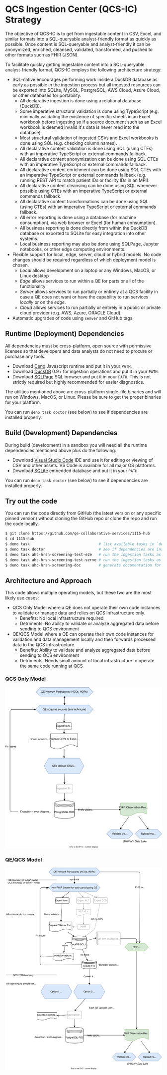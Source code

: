 # QCS Ingestion Center (QCS-IC) Strategy

The objective of QCS-IC is to get from ingestable content in CSV, Excel, and
similar formats into a SQL-queryable analyst-friendly format as quickly as
possible. Once content is SQL-queryable and analyst-friendly it can be
anonymized, enriched, cleansed, validated, transformed, and pushed to other
formats such as FHIR (JSON).

To facilitate quickly getting ingestable content into a SQL-queryable
analyst-friendly format, QCS-IC employs the following architecture strategy:

- SQL-native encourages performing work inside a DuckDB database as early as
  possible in the ingestion process but all ingested resources can be exported
  into SQLite, MySQL, PostgreSQL, AWS Cloud, Azure Cloud, or other databases for
  portability.
  - All declarative ingestion is done using a relational database (DuckDB).
  - Some imperative structural validation is done using TypeScript (e.g.
    minimally validating the existence of specific sheets in an Excel workbook
    before ingesting so if a source document such as an Excel workbook is deemed
    invalid it's data is never read into the database).
  - Most structural validation of ingested CSVs and Excel workbooks is done
    using SQL (e.g. checking column names).
  - All declarative content validation is done using SQL (using CTEs) with an
    imperative TypeScript or external commands fallback.
  - All declarative content anonymization can be done using SQL CTEs with an
    imperative TypeScript or external commands fallback.
  - All declarative content enrichment can be done using SQL CTEs with an
    imperative TypeScript or external commands fallback (e.g. running REST API
    to match patient IDs or facility IDs in an MPI).
  - All declarative content cleansing can be done using SQL whenever possible
    using CTEs with an imperative TypeScript or external commands fallback.
  - All declarative content transformations can be done using SQL (using CTEs)
    with an imperative TypeScript or external commands fallback.
  - All error reporting is done using a database (for machine consumption), via
    web browser or Excel (for human consumption).
  - All business reporting is done directly from within the DuckDB database or
    exported to SQLite for easy integration into other systems.
  - Local business reporting may also be done using SQLPage, Jupyter notebooks,
    or other edge computing environments.
- Flexible support for local, edge, server, cloud or hybrid models. No code
  changes should be required regardless of which deployment model is chosen.
  - _Local_ allows development on a laptop or any Windows, MacOS, or Linux
    desktop
  - _Edge_ allows services to run within a QE for parts or all of the
    functionality
  - _Server_ allows services to run partially or entirely at a QCS facility in
    case a QE does not want or have the capability to run services _locally_ or
    on the _edge_.
  - _Cloud_ allows services to run partially or entirely in a public or private
    cloud provider (e.g. AWS, Azure, ORACLE Cloud).
- Automatic upgrades of code using `semver` and GitHub tags.

## Runtime (Deployment) Dependencies

All dependencies must be cross-platform, open source with permissive licenses so
that developers and data analysts do not need to procure or purchase any tools.

- Download
  [Deno](https://docs.deno.com/runtime/manual/getting_started/installation)
  Javascript runtime and put it in your `PATH`.
- Download [DuckDB](https://duckdb.org/docs/installation) 0.9+ for ingestion
  operations and put it in your `PATH`.
- Download [SQLPage](https://github.com/lovasoa/SQLpage/releases) SQL browser
  and put it in your `PATH`. This is not strictly required but highly
  recommended for easier diagnostics.

The utilities mentioned above are cross-platform single-file binaries and will
run on Windows, MacOS, or Linux. Please be sure to get the proper binaries for
your platform.

You can run `deno task doctor` (see below) to see if dependencies are installed
properly.

## Build (Development) Dependencies

During build (development) in a sandbox you will need all the runtime
dependencies mentioned above plus do the following:

- Download [Visual Studio Code](https://code.visualstudio.com/download) IDE and
  use it for editing or viewing of CSV and other assets. VS Code is available
  for all major OS platforms.
- Download [SQLite](https://www.sqlite.org/download.html) embedded database and
  put it in your `PATH`.

You can run `deno task doctor` (see below) to see if dependencies are installed
properly.

## Try out the code

You can run the code directly from GitHub (the latest version or any specific
pinned version) without cloning the GitHub repo or clone the repo and run the
code locally.

```bash
$ git clone https://github.com/qe-collaborative-services/1115-hub
$ cd 1115-hub
$ deno task                               # list available tasks in `deno.jsonc`
$ deno task doctor                        # see if dependencies are installed properly
$ deno task ahc-hrsn-screening-test-e2e   # run the ingestion tasks as end-to-end test
$ deno task ahc-hrsn-screening-test-serve # run the ingestion tasks as end-to-end test and serve with SQLPage
$ deno task ahc-hrsn-screening-doc        # generate documentation for the library in support/docs/lib/ahc-hrsn-elt/screening
```

## Architecture and Approach

This code allows multiple operating models, but these two are the most likely
use cases:

- QCS Only Model where a QE does not operate their own code instances to
  validate or manage data and relies on QCS infrastructure only.
  - Benefits: No local infrastructure required
  - Detriments: No ability to validate or analyze aggregated data before sending
    to QCS environment
- QE/QCS Model where a QE can operate their own code instances for validation
  and data management locally and then forwards processed data to the QCS
  infrastructure.
  - Benefits: Ability to validate and analyze aggregated data before sending to
    QCS environment
  - Detriments: Needs small amount of local infrastructure to operate the same
    code running at QCS

### QCS Only Model

![Architecture](support/docs/cloud-only-architecture.drawio.svg)

### QE/QCS Model

![Architecture](support/docs/self-sufficient-architecture.drawio.svg)
